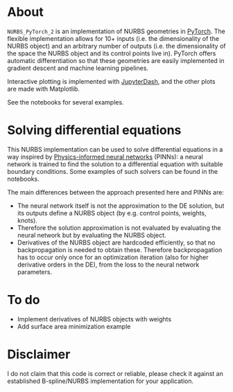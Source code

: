 # About

`NURBS_PyTorch_2` is an implementation of NURBS geometries in [PyTorch](https://pytorch.org/). The flexible implementation allows for 10+ inputs (i.e. the dimensionality of the NURBS object) and an arbitrary number of outputs (i.e. the dimensionality of the space the NURBS object and its control points live in). PyTorch offers automatic differentiation so that these geometries are easily implemented in gradient descent and machine learning pipelines.

Interactive plotting is implemented with [JupyterDash](https://medium.com/plotly/introducing-jupyterdash-811f1f57c02e), and the other plots are made with Matplotlib.

See the notebooks for several examples.

# Solving differential equations

This NURBS implementation can be used to solve differential equations in a way inspired by [Physics-informed neural networks](https://en.wikipedia.org/wiki/Physics-informed_neural_networks) (PINNs): a neural network is trained to find the solution to a differential equation with suitable boundary conditions. Some examples of such solvers can be found in the notebooks.

The main differences between the approach presented here and PINNs are:
- The neural network itself is not the approximation to the DE solution, but its outputs define a NURBS object (by e.g. control points, weights, knots). 
- Therefore the solution approximation is not evaluated by evaluating the neural network but by evaluating the NURBS object.
- Derivatives of the NURBS object are hardcoded efficiently, so that no backpropagation is needed to obtain these. Therefore backpropagation has to occur only once for an optimization iteration (also for higher derivative orders in the DE), from the loss to the neural network parameters.

# To do

- Implement derivatives of NURBS objects with weights
- Add surface area minimization example

# Disclaimer

I do not claim that this code is correct or reliable, please check it against an established B-spline/NURBS implementation for your application.